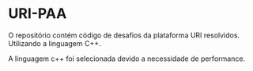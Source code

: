 # URI-PAA
O repositório contém código de desafios da plataforma URI resolvidos. Utilizando a linguagem C++.

A linguagem c++ foi selecionada devido a necessidade de performance.
